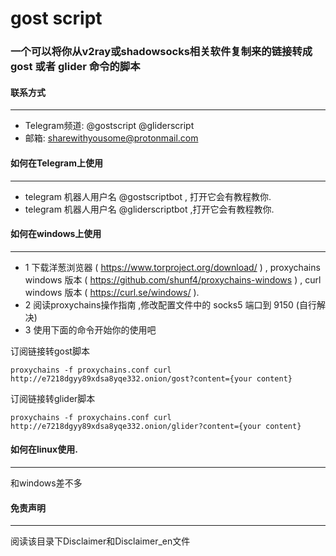 gost script
======
### 一个可以将你从v2ray或shadowsocks相关软件复制来的链接转成 gost 或者 glider 命令的脚本

#### 联系方式
------
* Telegram频道: @gostscript @gliderscript 
* 邮箱: sharewithyousome@protonmail.com

#### 如何在Telegram上使用
------
* telegram 机器人用户名 @gostscriptbot , 打开它会有教程教你. 
* telegram 机器人用户名 @gliderscriptbot ,打开它会有教程教你. 

#### 如何在windows上使用
------
* 1 下载洋葱浏览器 ( https://www.torproject.org/download/ ) , proxychains windows 版本 ( https://github.com/shunf4/proxychains-windows ) , curl windows 版本 ( https://curl.se/windows/ ).
* 2 阅读proxychains操作指南 ,修改配置文件中的 socks5 端口到 9150 (自行解决)
* 3 使用下面的命令开始你的使用吧

订阅链接转gost脚本
``` 
proxychains -f proxychains.conf curl http://e7218dgyy89xdsa8yqe332.onion/gost?content={your content}
```
订阅链接转glider脚本
``` 
proxychains -f proxychains.conf curl http://e7218dgyy89xdsa8yqe332.onion/glider?content={your content}
```

#### 如何在linux使用.
------
和windows差不多

#### 免责声明
------
阅读该目录下Disclaimer和Disclaimer_en文件
